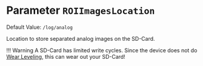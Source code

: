 # Parameter `ROIImagesLocation`
Default Value: `/log/analog`

Location to store separated analog images on the SD-Card.

!!! Warning
    A SD-Card has limited write cycles. Since the device does not do [Wear Leveling](https://en.wikipedia.org/wiki/Wear_leveling), this can wear out your SD-Card!
